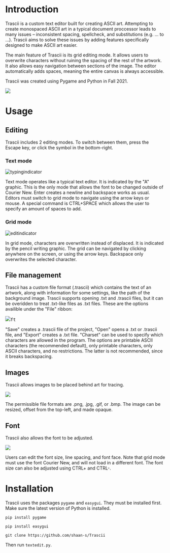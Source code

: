 # Introduction

Trascii is a custom text editor built for creating ASCII art. Attempting to create monospaced ASCII art in a typical document proccessor leads to many issues – inconsistent spacing, spellcheck, and substitutions (e.g. ... to …). Trascii aims to solve these issues by adding features specifically designed to make ASCII art easier.

The main feature of Trascii is its grid editing mode. It allows users to overwrite characters without ruining the spacing of the rest of the artwork. It also allows easy navigation between sections of the image. The editor automatically adds spaces, meaning the entire canvas is always accessible.

Trascii was created using Pygame and Python in Fall 2021.


<kbd>
 <img src=https://github.com/user-attachments/assets/74d74d7e-2253-4ab4-a181-600c2cb557e0>
</kbd>


# Usage

## Editing

Trascii includes 2 editing modes. To switch between them, press the Escape key, or click the symbol in the bottom-right.

### Text mode

![typingindicator](https://github.com/user-attachments/assets/4daa8f87-c2bf-4d53-8612-1e32f34ef5cf)

Text mode operates like a typical text editor. It is indicated by the "A" graphic. This is the only mode that allows the font to be changed outside of Courier New. Enter creates a newline and backspace works as usual. Editors must switch to grid mode to navigate using the arrow keys or mouse. A special command is CTRL+SPACE which allows the user to specify an amount of spaces to add.

### Grid mode

![editindicator](https://github.com/user-attachments/assets/f03418b9-250b-418b-a959-6ca900370d8e)

In grid mode, characters are overwritten instead of displaced. It is indicated by the pencil writing graphic. The grid can be navigated by clicking anywhere on the screen, or using the arrow keys. Backspace only overwrites the selected character.


## File management

Trascii has a custom file format (.trascii) which contains the text of an artwork, along with information for some settings, like the path of the background image. Trascii supports opening .txt and .trascii files, but it can be overidden to treat .txt-like files as .txt files. These are the options availible under the "File" ribbon:

<kbd>
 <img src=https://github.com/user-attachments/assets/0da990ff-ec9f-4a99-b8f6-02aa9db958ef>ft
</kbd>

"Save" creates a .trascii file of the project, "Open" opens a .txt or .trascii file, and "Export" creates a .txt file. "Charset" can be used to specify which characters are allowed in the program. The options are printable ASCII characters (the recommended default), only printable characters, only ASCII characters, and no restrictions. The latter is not recommended, since it breaks backspacing. 

## Images

Trascii allows images to be placed behind art for tracing. 

<kbd>
 <img src=https://github.com/user-attachments/assets/4e87be5d-f8e0-4c43-b4ca-5f783b9bfc71>
</kbd>

The permissible file formats are .png, .jpg, .gif, or .bmp. The image can be resized, offset from the top-left, and made opaque.

## Font

Trascii also allows the font to be adjusted.

<kbd>
 <img src=https://github.com/user-attachments/assets/65fe5a37-53c3-454b-bc71-fabef8fc43d4>
</kbd>

Users can edit the font size, line spacing, and font face. Note that grid mode must use the font Courier New, and will not load in a different font. The font size can also be adjusted using CTRL+ and CTRL-. 

# Installation

Trascii uses the packages `pygame` and `easygui`. They must be installed first. Make sure the latest version of Python is installed.

`pip install pygame`

`pip install easygui`

`git clone https://github.com/shaan-s/Trascii`

Then run `textedit.py`.
